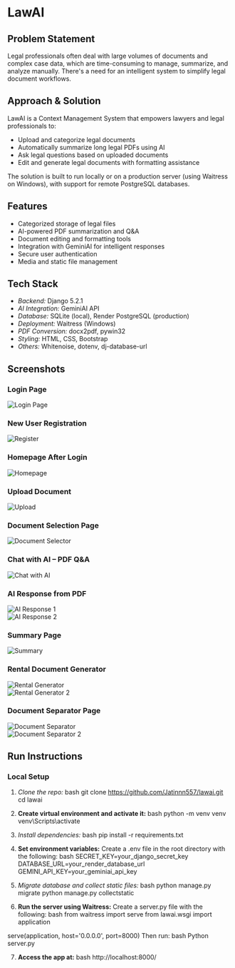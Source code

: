 # LawAI

## Problem Statement  
Legal professionals often deal with large volumes of documents and complex case data, which are time-consuming to manage, summarize, and analyze manually. There's a need for an intelligent system to simplify legal document workflows.

## Approach & Solution  
LawAI is a Context Management System that empowers lawyers and legal professionals to:  
- Upload and categorize legal documents  
- Automatically summarize long legal PDFs using AI  
- Ask legal questions based on uploaded documents  
- Edit and generate legal documents with formatting assistance  

The solution is built to run locally or on a production server (using Waitress on Windows), with support for remote PostgreSQL databases.

## Features  
- Categorized storage of legal files  
- AI-powered PDF summarization and Q&A  
- Document editing and formatting tools  
- Integration with GeminiAI for intelligent responses  
- Secure user authentication  
- Media and static file management  

## Tech Stack  
- *Backend:* Django 5.2.1  
- *AI Integration:* GeminiAI API  
- *Database:* SQLite (local), Render PostgreSQL (production)  
- *Deployment:* Waitress (Windows)  
- *PDF Conversion:* docx2pdf, pywin32  
- *Styling:* HTML, CSS, Bootstrap  
- *Others:* Whitenoise, dotenv, dj-database-url  

## Screenshots  

###  Login Page
![Login Page](screenshots/loginpage.png)

###  New User Registration
![Register](screenshots/NewUserRegister.png)

###  Homepage After Login
![Homepage](screenshots/Homepage.png)

###  Upload Document
![Upload](screenshots/uploadpage.png)

###  Document Selection Page
![Document Selector](screenshots/documentselectorpage.png)

###  Chat with AI – PDF Q&A
![Chat with AI](screenshots/chatwithAI.png)

###  AI Response from PDF
![AI Response 1](screenshots/responsefromAI.png)  
![AI Response 2](screenshots/responsefromAI-2.png)

###  Summary Page
![Summary](screenshots/summarypage.png)

###  Rental Document Generator
![Rental Generator](screenshots/rentaldocumentgeneratorpage.png)  
![Rental Generator 2](screenshots/rentaldocumentgeneratorpage-2.png)

###  Document Separator Page
![Document Separator](screenshots/documentseparatorpage.png)  
![Document Separator 2](screenshots/documentseparatorpage-2.png)

## Run Instructions

### Local Setup
1. *Clone the repo:*
   bash
   git clone https://github.com/Jatinnn557/lawai.git
   cd lawai

2. **Create virtual environment and activate it:**
 bash
python -m venv venv
venv\Scripts\activate

3. *Install dependencies:*
bash
pip install -r requirements.txt

4. **Set environment variables:**
Create a .env file in the root directory with the following:
bash
SECRET_KEY=your_django_secret_key
DATABASE_URL=your_render_database_url
GEMINI_API_KEY=your_geminiai_api_key

5. *Migrate database and collect static files:*
bash
python manage.py migrate
python manage.py collectstatic

6. **Run the server using Waitress:**
Create a server.py file with the following:
bash
from waitress import serve
from lawai.wsgi import application

serve(application, host='0.0.0.0', port=8000)
Then run:
bash
Python server.py

7. **Access the app at:**
bash
http://localhost:8000/
